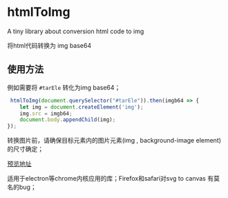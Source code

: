 # htmlToImg
A tiny library about conversion html code to img

将html代码转换为 img base64

## 使用方法

例如需要将 `#tarEle` 转化为img base64；

```javascript
 htmlToImg(document.querySelector("#tarEle")).then(imgb64 => {
    let img = document.createElement('img');
    img.src = imgb64;
    document.body.appendChild(img);
});
```

转换图片前，请确保目标元素内的图片元素(img , background-image element)的尺寸确定；

[预览地址](https://kirakiray.github.io/htmlToImg/)

适用于electron等chrome内核应用的库；Firefox和safari对svg to canvas 有莫名的bug；